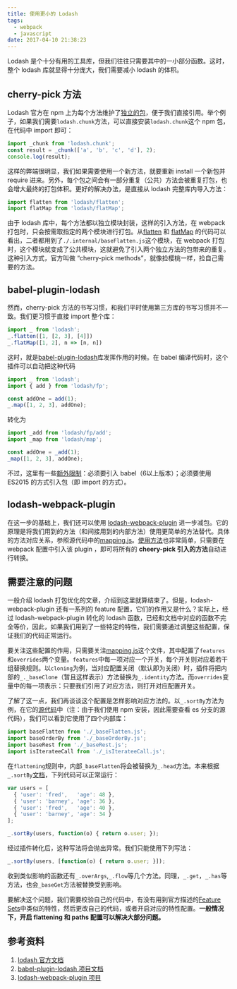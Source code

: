 ```yaml
---
title: 使用更小的 Lodash
tags:
  - webpack
  - javascript
date: 2017-04-10 21:38:23
---
```


Lodash 是个十分有用的工具库，但我们往往只需要其中的一小部分函数。这时，整个 lodash 库就显得十分庞大，我们需要减小 lodash 的体积。

<!-- more -->
## cherry-pick 方法
Lodash 官方在 npm 上为每个方法维护了[独立的包](https://github.com/lodash/lodash/tree/npm-packages)，便于我们直接引用。举个例子，如果我们需要`lodash.chunk`方法，可以直接安装`lodash.chunk`这个 npm 包，在代码中 import 即可：
```javascript
import _chunk from 'lodash.chunk';
const result = _chunk(['a', 'b', 'c', 'd'], 2);
console.log(result);
```
这样的弊端很明显，我们如果需要使用一个新方法，就要重新 install 一个新包并 require 进来。另外，每个包之间会有一部分重复（公共）方法会被重复打包，也会增大最终的打包体积。更好的解决办法，是直接从 lodash 完整库内导入方法：
```javascript
import flatten from 'lodash/flatten';
import flatMap from 'lodash/flatMap';
```
由于 lodash 库中，每个方法都以独立模块封装，这样的引入方法，在 webpack 打包时，只会按需取指定的两个模块进行打包。从[flatten](https://github.com/lodash/lodash/blob/master/flatten.js) 和 [flatMap]([flatten](https://github.com/lodash/lodash/blob/master/flatten.js)) 的代码可以看出，二者都用到了`./.internal/baseFlatten.js`这个模块，在 webpack 打包时，这个模块就变成了公共模块，这就避免了引入两个独立方法的包带来的重复。这种引入方式，官方叫做 “cherry-pick methods”，就像捡樱桃一样，捡自己需要的方法。

## babel-plugin-lodash
然而，cherry-pick 方法的书写习惯，和我们平时使用第三方库的书写习惯并不一致。我们更习惯于直接 import 整个库：
```javascript
import _ from 'lodash';
_.flatten([1, [2, 3], [4]])
_.flatMap([1, 2], n => [n, n])
```
这时，就是[babel-plugin-lodash](https://github.com/lodash/babel-plugin-lodash)库发挥作用的时候。在 babel 编译代码时，这个插件可以自动把这种代码
```javascript
import _ from 'lodash';
import { add } from 'lodash/fp';

const addOne = add(1);
_.map([1, 2, 3], addOne);
```
转化为
```javascript
import _add from 'lodash/fp/add';
import _map from 'lodash/map';

const addOne = _add(1);
_map([1, 2, 3], addOne);
```
不过，这里有一些[额外限制](https://github.com/lodash/babel-plugin-lodash#limitations)：必须要引入 babel（6以上版本）；必须要使用 ES2015 的方式引入包（即 import 的方式）。

## lodash-webpack-plugin
在这一步的基础上，我们还可以使用 [lodash-webpack-plugin](https://github.com/lodash/lodash-webpack-plugin) 进一步减包。它的原理是将我们用到的方法（和间接用到的内部方法）使用更简单的方法替代。具体的方法对应关系，参照源代码中的[mapping.js](https://github.com/lodash/lodash-webpack-plugin/blob/master/src/mapping.js)。[使用方法](https://github.com/lodash/lodash-webpack-plugin#usage)也非常简单，只需要在 webpack 配置中引入该 plugin ，即可将所有的 **cheery-pick 引入的方法**自动进行转换。

## 需要注意的问题
一般介绍 lodash 打包优化的文章，介绍到这里就算结束了。但是，lodash-webpack-plugin 还有一系列的 feature 配置，它们的作用又是什么？实际上，经过 lodash-webpack-plugin 转化的 lodash 函数，已经和文档中对应的函数不完全等价，因此，如果我们用到了一些特定的特性，我们需要通过调整这些配置，保证我们的代码正常运行。

要关注这些配置的作用，只需要关注[mapping.js](https://github.com/lodash/lodash-webpack-plugin/blob/master/src/mapping.js)这个文件，其中配置了`features`和`overrides`两个变量。`features`中每一项对应一个开关，每个开关则对应着若干组替换规则。以`cloning`为例，当对应配置关闭（默认即为关闭）时，插件将把内部的`_._baseClone`（暂且这样表示）方法替换为`_.identity`方法。而`overrides`变量中的每一项表示：只要我们引用了对应方法，则打开对应配置开关。

了解了这一点，我们再谈谈这个配置是怎样影响对应方法的。以`_.sortBy`方法为例，在它的[源代码](https://github.com/lodash/lodash/blob/es/sortBy.js)中（注：由于我们使用 npm 安装，因此需要查看 es 分支的源代码），我们可以看到它使用了四个内部库：
```javascript
import baseFlatten from './_baseFlatten.js';
import baseOrderBy from './_baseOrderBy.js';
import baseRest from './_baseRest.js';
import isIterateeCall from './_isIterateeCall.js';
```
在`flattening`规则中，内部`_baseFlatten`将会被替换为`_.head`方法。本来根据`_.sortBy`[文档](https://lodash.com/docs/4.17.4#sortBy)，下列代码可以正常运行：
```javascript
var users = [
  { 'user': 'fred',   'age': 48 },
  { 'user': 'barney', 'age': 36 },
  { 'user': 'fred',   'age': 40 },
  { 'user': 'barney', 'age': 34 }
];

_.sortBy(users, function(o) { return o.user; });
```
经过插件转化后，这种写法将会抛出异常。我们只能使用下列写法：
```javascript
_.sortBy(users, [function(o) { return o.user; }]);
```
收到类似影响的函数还有`_.overArgs`,`_.flow`等几个方法。同理，`_.get`，`_.has`等方法，也会`_baseGet`方法被替换受到影响。

要解决这个问题，我们需要校验自己的代码中，有没有用到官方描述的[Feature Sets](https://github.com/lodash/lodash-webpack-plugin#feature-sets)中类似的特性，然后更改自己的代码，或者开启对应的特性配置。**一般情况下，开启 flattening 和 paths 配置可以解决大部分问题。**

## 参考资料
1. [lodash 官方文档](https://lodash.com)
2. [babel-plugin-lodash 项目文档](https://github.com/lodash/babel-plugin-lodash)
3. [lodash-webpack-plugin 项目](https://github.com/lodash/lodash-webpack-plugin)
